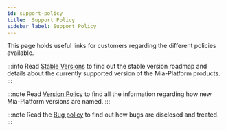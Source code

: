 ```yaml
---
id: support-policy
title:  Support Policy
sidebar_label: Support Policy
---
```


This page holds useful links for customers regarding the different policies available.

:::info
Read [Stable Versions](./stable-versions.md) to find out the stable version roadmap and details about the currently supported version of the Mia-Platform products.
:::

:::note
Read [Version Policy](/info/version_policy) to find all the information regarding how new Mia-Platform versions are named.
:::

:::note
Read the [Bug policy](/info/bug_policy) to find out how bugs are disclosed and treated.
:::
